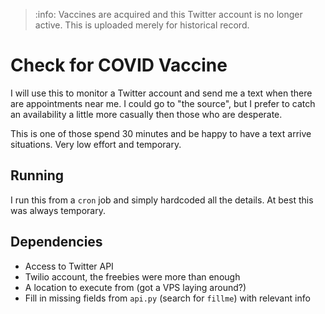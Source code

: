 > :info: Vaccines are acquired and this Twitter account is no longer active. This is uploaded merely for historical record.

# Check for COVID Vaccine

I will use this to monitor a Twitter account and send me a text when there are appointments near me. I could go to "the source", but I prefer to catch an availability a little more casually then those who are desperate.

This is one of those spend 30 minutes and be happy to have a text arrive situations. Very low effort and temporary.

## Running
I run this from a `cron` job and simply hardcoded all the details. At best this was always temporary.

## Dependencies

* Access to Twitter API
* Twilio account, the freebies were more than enough
* A location to execute from (got a VPS laying around?)
* Fill in missing fields from `api.py` (search for `fillme`) with relevant info